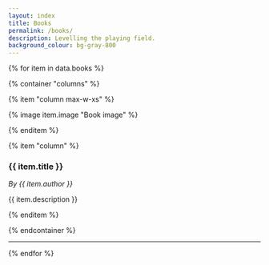 ```yaml
---
layout: index
title: Books
permalink: /books/
description: Levelling the playing field.
background_colour: bg-gray-800
---
```

{% for item in data.books %}

{% container "columns" %}

{% item "column max-w-xs" %}

{% image item.image "Book image" %}

{% enditem %}

{% item "column" %}

### {{ item.title }}

*By {{ item.author }}*

{{ item.description }}

{% enditem %}

{% endcontainer %}

---

{% endfor %}
